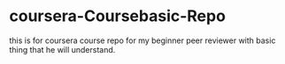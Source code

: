 # coursera-Coursebasic-Repo
this is for coursera course repo for my beginner peer reviewer with basic thing that he will understand.

